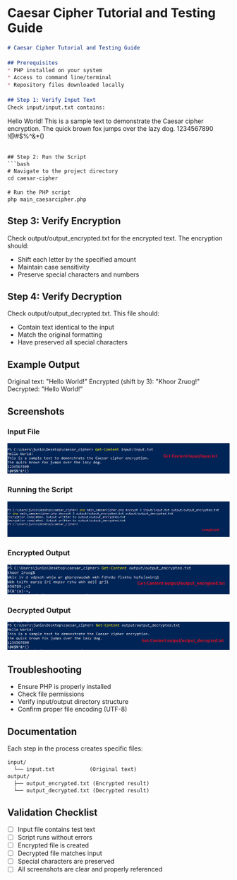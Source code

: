 # Caesar Cipher Tutorial and Testing Guide

```markdown
# Caesar Cipher Tutorial and Testing Guide

## Prerequisites
* PHP installed on your system
* Access to command line/terminal
* Repository files downloaded locally

## Step 1: Verify Input Text
Check input/input.txt contains:
```
Hello World! 
This is a sample text to demonstrate the Caesar cipher encryption.
The quick brown fox jumps over the lazy dog.
1234567890
!@#$%^&*()
```

## Step 2: Run the Script
```bash
# Navigate to the project directory
cd caesar-cipher

# Run the PHP script
php main_caesarcipher.php
```

## Step 3: Verify Encryption
Check output/output_encrypted.txt for the encrypted text. The encryption should:
* Shift each letter by the specified amount
* Maintain case sensitivity
* Preserve special characters and numbers

## Step 4: Verify Decryption
Check output/output_decrypted.txt. This file should:
* Contain text identical to the input
* Match the original formatting
* Have preserved all special characters

## Example Output
Original text: "Hello World!"
Encrypted (shift by 3): "Khoor Zruog!"
Decrypted: "Hello World!"

## Screenshots
### Input File
![Step 1 - Input File](images/input.png)

### Running the Script
![Step 2 - Running Script](images/running.png)

### Encrypted Output
![Step 3 - Encrypted Output](images/encrypted.png)

### Decrypted Output 
![Step 4 - Decrypted Output](images/decrypted.png)

## Troubleshooting
* Ensure PHP is properly installed
* Check file permissions
* Verify input/output directory structure
* Confirm proper file encoding (UTF-8)

## Documentation
Each step in the process creates specific files:
```
input/
  └── input.txt           (Original text)
output/
  ├── output_encrypted.txt (Encrypted result)
  └── output_decrypted.txt (Decrypted result)
```

## Validation Checklist
- [ ] Input file contains test text
- [ ] Script runs without errors
- [ ] Encrypted file is created
- [ ] Decrypted file matches input
- [ ] Special characters are preserved
- [ ] All screenshots are clear and properly referenced
```
